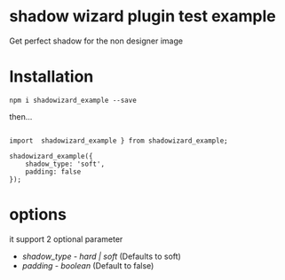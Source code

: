 # shadow wizard plugin test example

Get perfect shadow for the non designer image

# Installation

`npm i shadowizard_example --save`

then...

```

import  shadowizard_example } from shadowizard_example;

shadowizard_example({
    shadow_type: 'soft',
    padding: false
});

```

# options

it support 2 optional parameter

* *shadow_type* - _hard | soft_ (Defaults to soft)
* *padding* - _boolean_ (Default to false)

